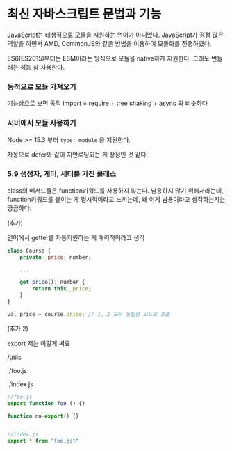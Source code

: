 # 최신 자바스크립트 문법과 기능



JavaScript는 태생적으로 모듈을 지원하는 언어가 아니었다. JavaScript가 점점 많은 역할을 하면서 AMD, CommonJS와 같은 방법을 이용하여 모듈화를 진행하였다.

ES6(ES2015)부터는 ESM이라는 방식으로 모듈을 native하게 지원한다. 그래도 번들러는 성능 상 사용한다.



### 동적으로 모듈 가져오기

기능상으로 보면
동적 import = require + tree shaking + async  와 비슷하다



### 서버에서 모듈 사용하기

Node >= 15.3 부터 `type: module` 을 지원한다. 

자동으로  defer와 같이 지연로딩되는 게 장점인 것 같다. 



### 5.9 생성자, 게터, 세터를 가진 클래스

class의 메서드들은 function키워드를 사용하지 않는다. 남용하지 않기 위해서라는데,  function키워드를 붙이는 게 명시적이라고 느끼는데, 왜 이게 남용이라고 생각하는지는 궁금하다.





(추가)

언어에서 getter를 자동지원하는 게 매력적이라고 생각

```js
class Course {
    private _price: number;

    ...

    get price(): number {
        return this._price;
    }
}

val price = course.price; // 1, 2 모두 동일한 코드로 호출
```



(추가 2)

export 저는 이렇게 써요

/utils

​	/foo.js

​	/index.js

```js
//foo.js
export function foo () {}

function no-export() {}


//index.js
export * from "foo.jst"
```

